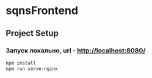 # sqnsFrontend

## Project Setup

### Запуск локально, url - [http://localhost:8080/](http://localhost:8080/profile)

```sh
npm install
npm run serve:nginx
```
